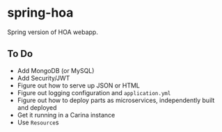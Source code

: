 # spring-hoa
Spring version of HOA webapp.

## To Do
* Add MongoDB (or MySQL)
* Add Security/JWT
* Figure out how to serve up JSON or HTML
* Figure out logging configuration and `application.yml`
* Figure out how to deploy parts as microservices, independently built and deployed
* Get it running in a Carina instance
* Use `Resource`s
